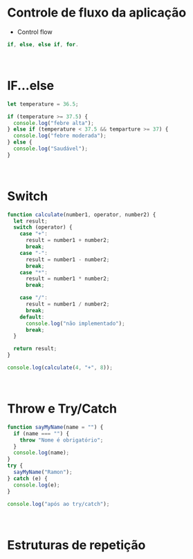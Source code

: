 # Controle de fluxo da aplicação

- Control flow

```js
if, else, else if, for.
```

<br>

# IF...else

```js
let temperature = 36.5;

if (temperature >= 37.5) {
  console.log("febre alta");
} else if (temperature < 37.5 && temparture >= 37) {
  console.log("febre moderada");
} else {
  console.log("Saudável");
}
```

<br>

# Switch

```js
function calculate(number1, operator, number2) {
  let result;
  switch (operator) {
    case "+":
      result = number1 + number2;
      break;
    case "-":
      result = number1 - number2;
      break;
    case "*":
      result = number1 * number2;
      break;

    case "/":
      result = number1 / number2;
      break;
    default:
      console.log("não implementado");
      break;
  }

  return result;
}

console.log(calculate(4, "+", 8));
```

<br>

# Throw e Try/Catch

```js
function sayMyName(name = "") {
  if (name === "") {
    throw "Nome é obrigatório";
  }
  console.log(name);
}
try {
  sayMyName("Ramon");
} catch (e) {
  console.log(e);
}

console.log("após ao try/catch");
```


<br>


# Estruturas de repetição

